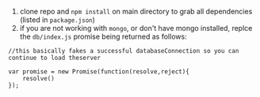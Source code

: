 1. clone repo and `npm install` on main directory to grab all dependencies (listed in `package.json`)
2. if you are not working with `mongo`, or don't have mongo installed, replce the `db/index.js` promise being returned as follows:
```
//this basically fakes a successful databaseConnection so you can continue to load theserver

var promise = new Promise(function(resolve,reject){
    resolve() 
});

```
